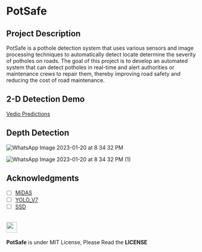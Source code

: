 
# PotSafe

## Project Description

PotSafe is a pothole detection system that uses various sensors and image processing techniques to automatically detect locate determine the severity of potholes on roads. 
The goal of this project is to develop an automated system that can detect potholes in real-time and alert authorities or maintenance crews to repair them, thereby improving road safety and reducing the cost of road maintenance.

## 2-D Detection Demo

[Vedio Predictions](https://vimeo.com/791176148) 



## Depth Detection
![WhatsApp Image 2023-01-20 at 8 34 32 PM](https://user-images.githubusercontent.com/75151775/213732362-ebfda612-916a-46e7-ba71-d9c8651a7f05.jpeg)

![WhatsApp Image 2023-01-20 at 8 34 32 PM (1)](https://user-images.githubusercontent.com/75151775/213732169-38ab41f2-4185-4734-a23a-75add734212d.jpeg)

## Acknowledgments 

- [ ] [MiDAS ](https://github.com/isl-org/MiDaS)
- [ ] [YOLO_V7](https://github.com/WongKinYiu/yolov7)
- [ ] [SSD](https://github.com/amdegroot/ssd.pytorch)

 <div align="left">
 <p>
 <br>
   <img src="https://img.shields.io/badge/License-MIT-yellow.svg?logo=Microsoft%20Word&style=for-the-badge" height="28"/><br>
   <br><strong>PotSafe</strong> is under MIT License, Please Read the <strong>LICENSE</strong>
  <p>
 </div>
 <br>

